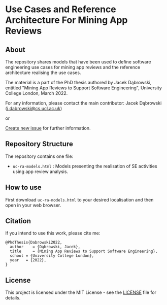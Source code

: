 # Use Cases and Reference Architecture For Mining App Reviews

## About

The repository shares models that have been used to define software engineering use cases for mining app reviews and the reference architecture realising the use cases.

The material is a part of the PhD thesis authored by Jacek Dąbrowski, entitled "Mining App Reviews to Support Software Engineering", University College London, March 2022.

For any information, please contact the main contributor: Jacek Dąbrowski (j.dabrowski@cs.ucl.ac.uk)

or

[Create new issue](https://github.com/jsdabrowski/RA-Models/issues/new) for further information.

## Repository Structure

The repository contains one file:

- ```uc-ra-models.html``` : Models presenting the realisation of SE activities using app review analysis.

## How to use

First download ```uc-ra-models.html``` to your desired localisation and then open in your web browser.

## Citation

If you intend to use this work, please cite me:

```
@PhdThesis{Dabrowski2022,
  author    = {Dąbrowski, Jacek},
  title     = {Mining App Reviews to Support Software Engineering},
  school = {University College London},
  year   = {2022},
}
```

## License

This project is licensed under the MIT License - see the [LICENSE](LICENSE.txt) file for details.
